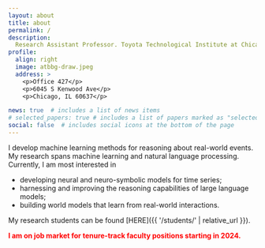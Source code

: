 ```yaml
---
layout: about
title: about
permalink: /
description: 
  Research Assistant Professor. Toyota Technological Institute at Chicago
profile:
  align: right
  image: atbbg-draw.jpeg
  address: >
    <p>Office 427</p>
    <p>6045 S Kenwood Ave</p>
    <p>Chicago, IL 60637</p>

news: true  # includes a list of news items
# selected_papers: true # includes a list of papers marked as "selected={true}"
social: false  # includes social icons at the bottom of the page
---
```


<!-- I am a computer scientist.  -->
<!-- I am currently a Research Assistant Professor at Toyota Technological Institute at Chicago (TTIC).  -->
I develop machine learning methods for reasoning about real-world events. 
My research spans machine learning and natural language processing. 
Currently, I am most interested in 
- developing neural and neuro-symbolic models for time series; 
- harnessing and improving the reasoning capabilities of large language models; 
- building world models that learn from real-world interactions.  


<!-- **I am looking for talented undergrad/Masters/PhD students to work with on interesting research projects. Please read [this post]({{ '/recruitment/' | relative_url }}) for more details.** -->
<!-- **I am currently looking for 1--2 research assistants. Please read [this post]({{ '/recruitment/' | relative_url }}) for more details.** -->

My research students can be found [HERE]({{ '/students/' | relative_url }}). 

**<span style="color:red">I am on job market for tenure-track faculty positions starting in 2024.</span>**
